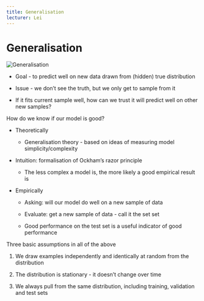 ```yaml
---
title: Generalisation
lecturer: Lei
---
```


# Generalisation

![Generalisation](/img/Year_2/Software_Methodologies/Machine_Learning/Generalisation/Generalisation.webp)

-   Goal - to predict well on new data drawn from (hidden) true
    distribution

-   Issue - we don’t see the truth, but we only get to sample from it

-   If it fits current sample well, how can we trust it will predict
    well on other new samples?

How do we know if our model is good?

-   Theoretically

    -   Generalisation theory - based on ideas of measuring model
        simplicity/complexity

-   Intuition: formalisation of Ockham’s razor principle

    -   The less complex a model is, the more likely a good empirical
        result is

-   Empirically

    -   Asking: will our model do well on a new sample of data

    -   Evaluate: get a new sample of data - call it the set set

    -   Good performance on the test set is a useful indicator of good
        performance

Three basic assumptions in all of the above

1.  We draw examples independently and identically at random from the
    distribution

2.  The distribution is stationary - it doesn’t change over time

3.  We always pull from the same distribution, including training,
    validation and test sets
